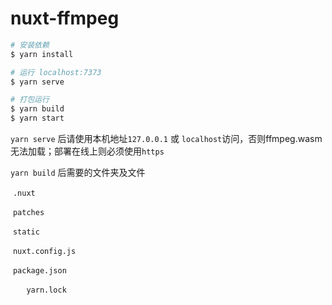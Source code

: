 # nuxt-ffmpeg



```bash
# 安装依赖
$ yarn install

# 运行 localhost:7373
$ yarn serve

# 打包运行
$ yarn build
$ yarn start

```

`yarn serve` 后请使用本机地址`127.0.0.1` 或 `localhost`访问，否则ffmpeg.wasm无法加载；部署在线上则必须使用`https`



`yarn build` 后需要的文件夹及文件

​	`.nuxt` 

​	`patches`

​	`static`

​	`nuxt.config.js`

​	`package.json` 

​	`	yarn.lock`
